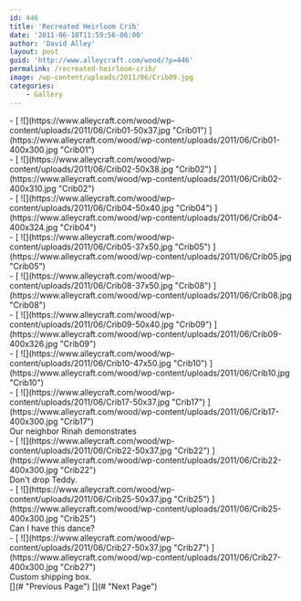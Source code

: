 ```yaml
---
id: 446
title: 'Recreated Heirloom Crib'
date: '2011-06-10T11:59:56-06:00'
author: 'David Alley'
layout: post
guid: 'http://www.alleycraft.com/wood/?p=446'
permalink: /recreated-heirloom-crib/
image: /wp-content/uploads/2011/06/Crib09.jpg
categories:
    - Gallery
---
```


<div class="gallery_clear"></div><div class="photospace" id="gallery_446_5"> <div class="thumbs_wrap2"><div class="thumbs_wrap"><div class="thumnail_col " id="thumbs_446_5">- [ ![](https://www.alleycraft.com/wood/wp-content/uploads/2011/06/Crib01-50x37.jpg "Crib01") ](https://www.alleycraft.com/wood/wp-content/uploads/2011/06/Crib01-400x300.jpg "Crib01")<div class="caption"> </div>
- [ ![](https://www.alleycraft.com/wood/wp-content/uploads/2011/06/Crib02-50x38.jpg "Crib02") ](https://www.alleycraft.com/wood/wp-content/uploads/2011/06/Crib02-400x310.jpg "Crib02")<div class="caption"> </div>
- [ ![](https://www.alleycraft.com/wood/wp-content/uploads/2011/06/Crib04-50x40.jpg "Crib04") ](https://www.alleycraft.com/wood/wp-content/uploads/2011/06/Crib04-400x324.jpg "Crib04")<div class="caption"> </div>
- [ ![](https://www.alleycraft.com/wood/wp-content/uploads/2011/06/Crib05-37x50.jpg "Crib05") ](https://www.alleycraft.com/wood/wp-content/uploads/2011/06/Crib05.jpg "Crib05")<div class="caption"> </div>
- [ ![](https://www.alleycraft.com/wood/wp-content/uploads/2011/06/Crib08-37x50.jpg "Crib08") ](https://www.alleycraft.com/wood/wp-content/uploads/2011/06/Crib08.jpg "Crib08")<div class="caption"> </div>
- [ ![](https://www.alleycraft.com/wood/wp-content/uploads/2011/06/Crib09-50x40.jpg "Crib09") ](https://www.alleycraft.com/wood/wp-content/uploads/2011/06/Crib09-400x326.jpg "Crib09")<div class="caption"> </div>
- [ ![](https://www.alleycraft.com/wood/wp-content/uploads/2011/06/Crib10-47x50.jpg "Crib10") ](https://www.alleycraft.com/wood/wp-content/uploads/2011/06/Crib10.jpg "Crib10")<div class="caption"> </div>
- [ ![](https://www.alleycraft.com/wood/wp-content/uploads/2011/06/Crib17-50x37.jpg "Crib17") ](https://www.alleycraft.com/wood/wp-content/uploads/2011/06/Crib17-400x300.jpg "Crib17")<div class="caption"><div class="image-caption">Our neighbor Rinah demonstrates</div> </div>
- [ ![](https://www.alleycraft.com/wood/wp-content/uploads/2011/06/Crib22-50x37.jpg "Crib22") ](https://www.alleycraft.com/wood/wp-content/uploads/2011/06/Crib22-400x300.jpg "Crib22")<div class="caption"><div class="image-caption">Don't drop Teddy.</div> </div>
- [ ![](https://www.alleycraft.com/wood/wp-content/uploads/2011/06/Crib25-50x37.jpg "Crib25") ](https://www.alleycraft.com/wood/wp-content/uploads/2011/06/Crib25-400x300.jpg "Crib25")<div class="caption"><div class="image-caption">Can I have this dance?</div> </div>
- [ ![](https://www.alleycraft.com/wood/wp-content/uploads/2011/06/Crib27-50x37.jpg "Crib27") ](https://www.alleycraft.com/wood/wp-content/uploads/2011/06/Crib27-400x300.jpg "Crib27")<div class="caption"><div class="image-caption">Custom shipping box.</div> </div>
 
<div class="photospace_clear"></div> [](# "Previous Page") [](# "Next Page") </div> </div> </div> <div class="gal_content"><div class="controls" id="controls_446_5"></div><div class="slideshow-container"><div class="loader" id="loading_446_5"></div><div class="slideshow" id="slideshow_446_5"></div><div class="caption-container" id="caption_446_5"></div> </div> </div> </div><div class="gallery_clear"></div> <script type="text/javascript">
			
			jQuery(document).ready(function($) {
				
				// We only want these styles applied when javascript is enabled
				$('.gal_content').css('display', 'block');
				$('.thumnail_col').css('width', '190px');
				
				// Initialize Advanced Galleriffic Gallery 
				var gallery = $('#thumbs_446_5').galleriffic({ 
					delay:                     3500,
					numThumbs:                 18,
					preloadAhead:              18,
					enableTopPager:            0,
					enableBottomPager:         false,
					imageContainerSel:         '#slideshow_446_5',
					controlsContainerSel:      '#controls_446_5',
					captionContainerSel:       '#caption_446_5',  
					loadingContainerSel:       '#loading_446_5',
					renderSSControls:          true,
					renderNavControls:         true,
					playLinkText:              '',
					pauseLinkText:             '',
					prevLinkText:              '',
					nextLinkText:              '',
					nextPageLinkText:          '&rsaquo;',
					prevPageLinkText:          '&lsaquo;',
					enableHistory:              0,
					autoStart:                 	1,
					enableKeyboardNavigation:	true,
					syncTransitions:           	1,
					defaultTransitionDuration: 	300,
						
					onTransitionOut:           function(slide, caption, isSync, callback) {
						slide.fadeTo(this.getDefaultTransitionDuration(isSync), 0.0, callback);
						caption.fadeTo(this.getDefaultTransitionDuration(isSync), 0.0);
					},
					onTransitionIn:            function(slide, caption, isSync) {
						var duration = this.getDefaultTransitionDuration(isSync);
						slide.fadeTo(duration, 1.0);
	
						// Position the caption at the bottom of the image and set its opacity
						var slideImage = slide.find('img');
						caption.width(slideImage.width())
							.css({
								//'bottom' : Math.floor((slide.height() - slideImage.outerHeight()) / 2 - 40),
								'top' : slideImage.outerHeight(),
								'left' : Math.floor((slide.width() - slideImage.width()) / 2) + slideImage.outerWidth() - slideImage.width()
							})
							.fadeTo(duration, 1.0);
						
					},
					onPageTransitionOut:       function(callback) {
						this.hide();
						setTimeout(callback, 100); // wait a bit
					},
					onPageTransitionIn:        function() {
						var prevPageLink = this.find('a.prev').css('display', 'none');
						var nextPageLink = this.find('a.next').css('display', 'none');
						
						// Show appropriate next / prev page links
						if (this.displayedPage > 0)
							prevPageLink.css('display', 'block');
		
						var lastPage = this.getNumPages() - 1;
						if (this.displayedPage < lastPage)
							nextPageLink.css('display', 'block');
		
						this.fadeTo('fast', 1.0);
					}
					
				}); 
				
				
				
				/**************** Event handlers for custom next / prev page links **********************/
		
				gallery.find('a.prev').click(function(e) {
					gallery.previousPage();
					e.preventDefault();
				});
		
				gallery.find('a.next').click(function(e) {
					gallery.nextPage(); 
					e.preventDefault();
				});
		
			});
		</script>
